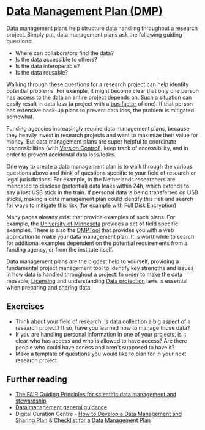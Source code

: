# [Data Management Plan (DMP)](https://github.com/libscie/now-boarding/edit/master/content/data-management-plan.md)

<div id='container'>
  <div id='col1'>
Data management plans help structure data handling throughout a research project. Simply put, data management plans ask the following guiding questions:

  * Where can collaborators find the data?
  * Is the data accessible to others?
  * Is the data interoperable?
  * Is the data reusable?

Walking through these questions for a research project can help identify potential problems. For example, it might become clear that only one person has access to the data an entire project depends on. Such a situation can easily result in data loss (a project with a [bus factor](https://en.wikipedia.org/wiki/Bus_factor) of one). If that person has extensive back-up plans to prevent data loss, the problem is mitigated somewhat.

Funding agencies increasingly require data management plans, because they heavily invest in research projects and want to maximize their value for money. But data management plans are super helpful to coordinate responsibilities (with [Version Control](version-control.md)), keep track of accessibility, and in order to prevent accidental data loss/leaks. 

One way to create a data management plan is to walk through the various questions above and think of questions specific to your field of research or legal jurisdictions. For example, in the Netherlands researchers are mandated to disclose (potential) data leaks within 24h, which extends to say a lost USB stick in the train. If personal data is being transferred on USB sticks, making a data management plan could identify this risk and search for ways to mitigate this risk (for example with [Full Disk Encryption](full-disk-encryption.md))

Many pages already exist that provide examples of such plans. For example, the [University of Minnesota](https://www.lib.umn.edu/datamanagement/DMP/example) provides a set of field specific examples. There is also the [DMPTool](https://dmptool.org/) that provides you with a web application to make your data management plan. It is worthwhile to search for additional examples dependent on the potential requirements from a funding agency, or from the institute itself. 

Data management plans are the biggest help to yourself, providing a fundamental project management tool to identify key strengths and issues in how data is handled throughout a project. In order to make the data reusable, [Licensing](licensing.md) and understanding [Data protection](data-protection.md) laws is essential when preparing and sharing data.
</div>

<div id='col2'>

## Exercises

* Think about your field of research. Is data collection a big aspect of a research project? If so, have you learned how to manage those data?
* If you are handling personal information in one of your projects, is it clear who has access and who is allowed to have access? Are there people who could have access and aren't supposed to have it?
* Make a template of questions you would like to plan for in your next research project.

## Further reading

* [The FAIR Guiding Principles for scientific data management and stewardship](https://www.nature.com/articles/sdata201618)
* [Data management general guidance](https://dmptool.org/general_guidance)
* Digital Curation Centre - [How to Develop a Data Management and Sharing Plan](http://www.dcc.ac.uk/resources/how-guides/develop-data-plan) & [Checklist for a Data Management Plan](http://www.dcc.ac.uk/sites/default/files/documents/resource/DMP/DMP_Checklist_2013.pdf)
</div>
</div>